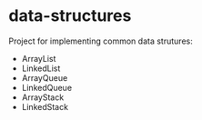 # data-structures
Project for implementing common data strutures:
- ArrayList
- LinkedList
- ArrayQueue
- LinkedQueue
- ArrayStack
- LinkedStack
